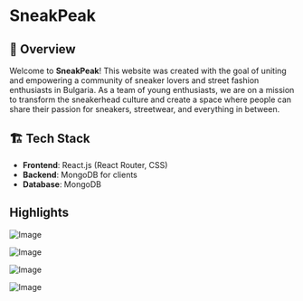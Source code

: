 # SneakPeak 
## 🌟 Overview
Welcome to **SneakPeak**! This website was created with the goal of uniting and empowering a community of sneaker lovers and street fashion enthusiasts in Bulgaria. As a team of young enthusiasts, we are on a mission to transform the sneakerhead culture and create a space where people can share their passion for sneakers, streetwear, and everything in between.

## 🏗️ Tech Stack
- **Frontend**: React.js (React Router, CSS)
- **Backend**: MongoDB for clients
- **Database**: MongoDB

## Highlights
  

![Image](https://github.com/user-attachments/assets/c8ceb75e-6167-4f02-9e8d-b7a9282c4f2f)

![Image](https://github.com/user-attachments/assets/d97591d5-b46c-44be-9056-f9a39719f851)

![Image](https://github.com/user-attachments/assets/3cd9ad6a-3f5f-4f00-9d81-a9592726660e)

![Image](https://github.com/user-attachments/assets/7427d259-78a6-4988-8b5f-c0d9162c17cf)

